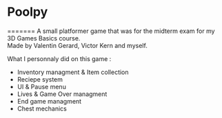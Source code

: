 # Poolpy

=======
A small platformer game that was for the midterm exam for my 3D Games Basics course.<br/>
Made by Valentin Gerard, Victor Kern and myself.

What I personnaly did on this game : 

- Inventory managment & Item collection 
- Reciepe system
- UI & Pause menu
- Lives & Game Over managment
- End game managment 
- Chest mechanics
